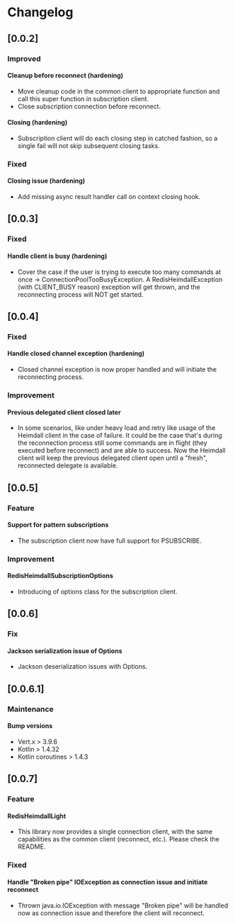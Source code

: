 # Changelog

## [0.0.2]
### Improved
#### Cleanup before reconnect (hardening)
- Move cleanup code in the common client to appropriate function and call this super function in subscription client.
- Close subscription connection before reconnect.  
#### Closing (hardening)
- Subscription client will do each closing step in catched fashion, so a single fail will not skip subsequent closing tasks.
### Fixed
#### Closing issue (hardening)
- Add missing async result handler call on context closing hook.

## [0.0.3]
### Fixed
#### Handle client is busy (hardening)
- Cover the case if the user is trying to execute too many commands at once -> ConnectionPoolTooBusyException. 
A RedisHeimdallException (with CLIENT_BUSY reason) exception will get thrown, and the reconnecting process will NOT get started.
 
## [0.0.4]
### Fixed
#### Handle closed channel exception (hardening)
- Closed channel exception is now proper handled and will initiate the reconnecting process.
### Improvement
#### Previous delegated client closed later
- In some scenarios, like under heavy load and retry like usage of the Heimdall client in the case of failure. It could be
the case that's during the reconnection process still some commands are in flight (they executed before reconnect) and are able to success.
Now the Heimdall client will keep the previous delegated client open until a "fresh", reconnected delegate is available.
 
## [0.0.5]
### Feature
#### Support for pattern subscriptions
- The subscription client now have full support for PSUBSCRIBE.
### Improvement
#### RedisHeimdallSubscriptionOptions
- Introducing of options class for the subscription client.
 
## [0.0.6]
### Fix
#### Jackson serialization issue of Options
- Jackson deserialization issues with Options.

## [0.0.6.1]
### Maintenance
#### Bump versions
- Vert.x > 3.9.6
- Kotlin > 1.4.32
- Kotlin coroutines > 1.4.3

## [0.0.7]
### Feature
#### RedisHeimdallLight
- This library now provides a single connection client, with the same capabilities as the common client (reconnect, etc.).
Please check the README.
### Fixed
#### Handle "Broken pipe" IOException as connection issue and initiate reconnect
- Thrown java.io.IOException with message "Broken pipe" will be handled now as connection issue and therefore the client 
  will reconnect.
